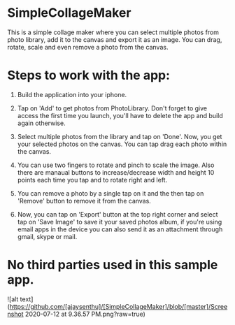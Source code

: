 # SimpleCollageMaker
This is a simple collage maker where you can select multiple photos from photo library, add it to the canvas and export it as an image. You can drag, rotate, scale and even remove a photo from the canvas.

# Steps to work with the app:

1. Build the application into your iphone.

2. Tap on 'Add' to get photos from PhotoLibrary. Don't forget to give access the first time you launch, you'll have to delete the app and build again otherwise.

3. Select multiple photos from the library and tap on 'Done'. Now, you get your selected photos on the canvas. You can tap drag each photo within the canvas.

4. You can use two fingers to rotate and pinch to scale the image. Also there are manaual buttons to increase/decrease width and height 10 points each time you tap and to rotate right and left.

5. You can remove a photo by a single tap on it and the then tap on 'Remove' button to remove it from the canvas.

6. Now, you can tap on 'Export' button at the top right corner and select tap on 'Save Image' to save it your saved photos album, if you're using email apps in the device you can also send it as an attachment through gmail, skype or mail.

# No third parties used in this sample app.

![alt text](https://github.com/[ajaysenthu]/[SimpleCollageMaker]/blob/[master]/Screenshot 2020-07-12 at 9.36.57 PM.png?raw=true)


